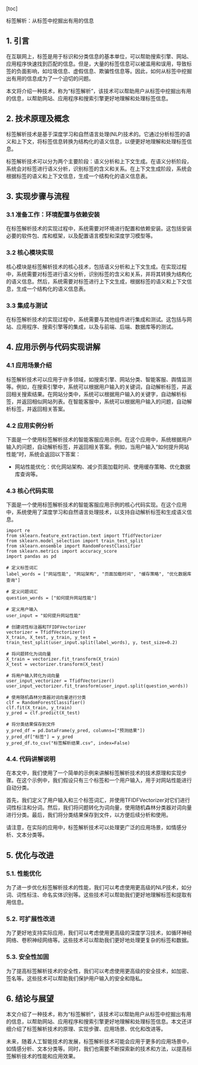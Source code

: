 
[toc]                    
                
                
标签解析：从标签中挖掘出有用的信息

## 1. 引言

在互联网上，标签是用于标识和分类信息的基本单位，可以帮助搜索引擎、网站、应用程序快速找到匹配的信息。但是，大量的标签信息可以被滥用和误用，导致标签的负面影响，如垃圾信息、虚假信息、欺骗性信息等。因此，如何从标签中挖掘出有用的信息成为了一个迫切的问题。

本文将介绍一种技术，称为“标签解析”，该技术可以帮助用户从标签中挖掘出有用的信息，以帮助网站、应用程序和搜索引擎更好地理解和处理标签信息。

## 2. 技术原理及概念

标签解析技术是基于深度学习和自然语言处理(NLP)技术的。它通过分析标签的语义和上下文，将标签信息转换为结构化的语义信息，以便更好地理解和处理标签信息。

标签解析技术可以分为两个主要阶段：语义分析和上下文生成。在语义分析阶段，系统会对标签进行语义分析，识别标签的含义和关系。在上下文生成阶段，系统会根据标签的语义和上下文信息，生成一个结构化的语义信息表。

## 3. 实现步骤与流程

### 3.1 准备工作：环境配置与依赖安装

在标签解析技术的实现过程中，系统需要对环境进行配置和依赖安装。这包括安装必要的软件包、库和框架，以及配置语言模型和深度学习模型等。

### 3.2 核心模块实现

核心模块是标签解析技术的核心技术，包括语义分析和上下文生成。在实现过程中，系统需要对标签进行语义分析，识别标签的含义和关系，并将其转换为结构化的语义信息。然后，系统需要对标签进行上下文生成，根据标签的语义和上下文信息，生成一个结构化的语义信息表。

### 3.3 集成与测试

在标签解析技术的实现过程中，系统需要与其他组件进行集成和测试。这包括与网站、应用程序、搜索引擎等的集成，以及与前端、后端、数据库等的测试。

## 4. 应用示例与代码实现讲解

### 4.1 应用场景介绍

标签解析技术可以应用于许多领域，如搜索引擎、网站分类、智能客服、舆情监测等。例如，在搜索引擎中，系统可以根据用户输入的关键词，自动解析标签，并返回相关搜索结果。在网站分类中，系统可以根据用户输入的关键字，自动解析标签，并返回相似网站列表。在智能客服中，系统可以根据用户输入的问题，自动解析标签，并返回相关答案。

### 4.2 应用实例分析

下面是一个使用标签解析技术的智能客服应用示例。在这个应用中，系统根据用户输入的问题，自动解析标签，并返回相关答案。例如，当用户输入“如何提升网站性能”时，系统会返回以下答案：

- 网站性能优化：优化网站架构、减少页面加载时间、使用缓存策略、优化数据库查询等。

### 4.3 核心代码实现

下面是一个使用标签解析技术的智能客服应用示例的核心代码实现。在这个应用中，系统使用了深度学习和自然语言处理技术，以支持自动解析标签和生成语义信息。

```
import re
from sklearn.feature_extraction.text import TfidfVectorizer
from sklearn.model_selection import train_test_split
from sklearn.ensemble import RandomForestClassifier
from sklearn.metrics import accuracy_score
import pandas as pd

# 定义标签词汇
label_words = ["网站性能", "网站架构", "页面加载时间", "缓存策略", "优化数据库查询"]

# 定义问题词汇
question_words = ["如何提升网站性能"]

# 定义用户输入
user_input = "如何提升网站性能"

# 创建词性标注器和TFIDFVectorizer
vectorizer = TfidfVectorizer()
X_train, X_test, y_train, y_test = train_test_split(user_input.split(label_words), y, test_size=0.2)

# 将问题转化为词向量
X_train = vectorizer.fit_transform(X_train)
X_test = vectorizer.transform(X_test)

# 将用户输入转化为词向量
user_input_vectorizer = TfidfVectorizer()
user_input_vectorizer.fit_transform(user_input.split(question_words))

# 使用随机森林分类器对词向量进行分类
clf = RandomForestClassifier()
clf.fit(X_train, y_train)
y_pred = clf.predict(X_test)

# 将分类结果保存到文件
y_pred_df = pd.DataFrame(y_pred, columns=["预测结果"])
y_pred_df["标签"] = y_pred
y_pred_df.to_csv("标签解析结果.csv", index=False)
```

### 4.4. 代码讲解说明

在本文中，我们使用了一个简单的示例来讲解标签解析技术的技术原理和实现步骤。在这个示例中，我们假设只有三个标签和一个用户输入，用于对网站性能进行自动分类。

首先，我们定义了用户输入和三个标签词汇，并使用TFIDFVectorizer对它们进行词性标注和分词。然后，我们将问题转化为词向量，使用随机森林分类器对词向量进行分类。最后，我们将分类结果保存到文件，以方便后续分析和使用。

请注意，在实际的应用中，标签解析技术可以处理更广泛的应用场景，如情感分析、文本分类等。

## 5. 优化与改进

### 5.1. 性能优化

为了进一步优化标签解析技术的性能，我们可以考虑使用更高级的NLP技术，如分词、词性标注、命名实体识别等。这些技术可以帮助我们更好地理解标签和提取有用信息。

### 5.2. 可扩展性改进

为了更好地支持实际应用，我们可以考虑使用更高级的深度学习技术，如循环神经网络、卷积神经网络等。这些技术可以帮助我们更好地处理更复杂的标签和数据。

### 5.3. 安全性加固

为了提高标签解析技术的安全性，我们可以考虑使用更高级的安全技术，如加密、签名等。这些技术可以帮助我们保护用户输入的安全和隐私。

## 6. 结论与展望

本文介绍了一种技术，称为“标签解析”，该技术可以帮助用户从标签中挖掘出有用的信息，以帮助网站、应用程序和搜索引擎更好地理解和处理标签信息。本文还详细介绍了标签解析技术的原理、实现步骤、应用场景、优化和改进等。

未来，随着人工智能技术的发展，标签解析技术可能会应用于更多的应用场景中，如情感分析、文本分类等。同时，我们也需要不断探索新的技术和方法，以提高标签解析技术的性能和应用效果。

